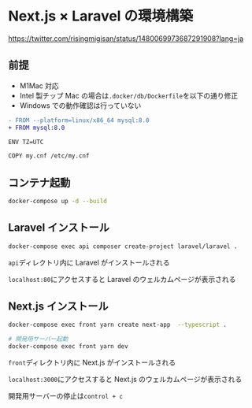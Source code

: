 # Next.js × Laravel の環境構築

https://twitter.com/risingmigisan/status/1480069973687291908?lang=ja

## 前提

- M1Mac 対応
- Intel 製チップ Mac の場合は`.docker/db/Dockerfile`を以下の通り修正
- Windows での動作確認は行っていない

```diff
- FROM --platform=linux/x86_64 mysql:8.0
+ FROM mysql:8.0

ENV TZ=UTC

COPY my.cnf /etc/my.cnf
```

## コンテナ起動

```sh
docker-compose up -d --build
```

## Laravel インストール

```sh
docker-compose exec api composer create-project laravel/laravel .
```

`api`ディレクトリ内に Laravel がインストールされる

`localhost:80`にアクセスすると Laravel のウェルカムページが表示される

## Next.js インストール

```sh
docker-compose exec front yarn create next-app  --typescript .

# 開発用サーバー起動
docker-compose exec front yarn dev
```

`front`ディレクトリ内に Next.js がインストールされる

`localhost:3000`にアクセスすると Next.js のウェルカムページが表示される

開発用サーバーの停止は`control + c`
